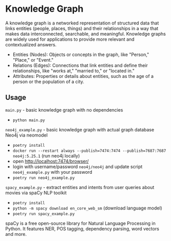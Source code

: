 # Knowledge Graph

A knowledge graph is a networked representation of structured data that links entities (people, places, things) and their relationships in a way that makes data interconnected, searchable, and meaningful. Knowledge graphs are widely used for applications to provide more relevant and contextualized answers.

- Entities (Nodes): Objects or concepts in the graph, like "Person," "Place," or "Event."
- Relations (Edges): Connections that link entities and define their relationships, like "works at," "married to," or "located in."
- Attributes: Properties or details about entities, such as the age of a person or the population of a city.

## Usage
`main.py` - basic knowledge graph with no dependencies
- `python main.py`

`neo4j_example.py` - basic knowledge graph with actual graph database Neo4j via neomodel
- `poetry install`
- `docker run --restart always --publish=7474:7474 --publish=7687:7687 neo4j:5.25.1` (run neo4j locally)
- open [http://localhost:7474/browser/](http://localhost:7474/browser/)
- login with username/password `neo4j/neo4j` and update script `neo4j_example.py` with your password
- `poetry run neo4j_example.py`

`spacy_example.py` - extract entities and intents from user queries about movies via spaCy NLP toolkit
- `poetry install`
- `python -m spacy download en_core_web_sm` (download language model)
- `poetry run spacy_example.py`

spaCy is a free open-source library for Natural Language Processing in Python. It features NER, POS tagging, dependency parsing, word vectors and more.
